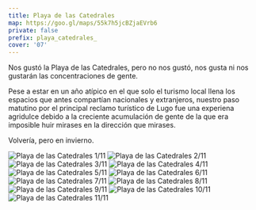 ```yaml
---
title: Playa de las Catedrales
map: https://goo.gl/maps/55k7h5jcBZjaEVrb6
private: false
prefix: playa_catedrales_
cover: '07'
---
```

Nos gustó la Playa de las Catedrales, pero no nos gustó, nos gusta ni nos gustarán las concentraciones de gente.

Pese a estar en un año atípico en el que solo el turismo local llena los espacios que antes compartían nacionales y extranjeros, nuestro paso matutino por el principal reclamo turístico de Lugo fue una experiena agridulce debido a la creciente acumulación de gente de la que era imposible huir mirases en la dirección que mirases.

Volvería, pero en invierno.

![Playa de las Catedrales 1/11](01)
![Playa de las Catedrales 2/11](02)
![Playa de las Catedrales 3/11](03)
![Playa de las Catedrales 4/11](04)
![Playa de las Catedrales 5/11](05)
![Playa de las Catedrales 6/11](06)
![Playa de las Catedrales 7/11](07)
![Playa de las Catedrales 8/11](08)
![Playa de las Catedrales 9/11](09)
![Playa de las Catedrales 10/11](10)
![Playa de las Catedrales 11/11](11)